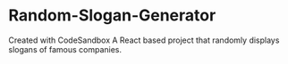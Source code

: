 # Random-Slogan-Generator
Created with CodeSandbox
A React based project that randomly displays slogans of famous companies.
